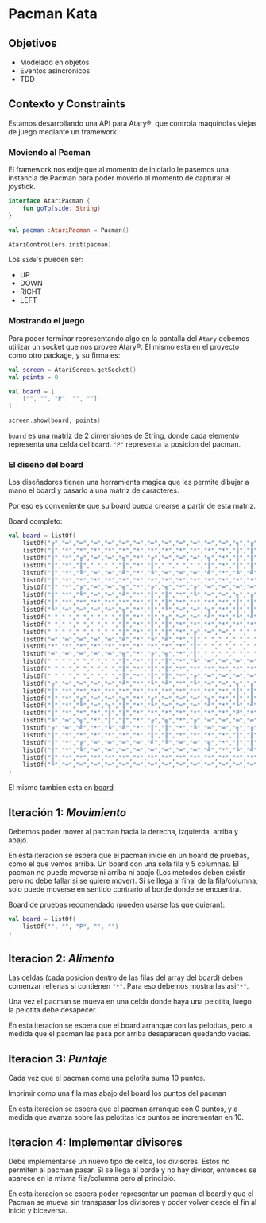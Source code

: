 # Pacman Kata

## Objetivos
- Modelado en objetos
- Eventos asincronicos
- TDD

## Contexto y Constraints

Estamos desarrollando una API para Atary®, que controla maquinolas viejas de juego
mediante un framework.
 
### Moviendo al Pacman 

El framework nos exije que al momento de iniciarlo le pasemos una instancia de Pacman
para poder moverlo al momento de capturar el joystick.

```kotlin
interface AtariPacman {
    fun goTo(side: String)
}

val pacman :AtariPacman = Pacman()

AtariControllers.init(pacman)
``` 
Los `side`'s pueden ser:
- UP
- DOWN
- RIGHT
- LEFT

### Mostrando el juego

Para poder terminar representando algo en la pantalla del `Atary` debemos utilizar un
socket que nos provee Atary®. El mismo esta en el proyecto como otro package, y su firma
es:

```kotlin
val screen = AtariScreen.getSocket()
val points = 0

val board = [
    ["", "", "P", "", ""]
]

screen.show(board, points)
```

`board` es una matriz de 2 dimensiones de String, donde cada elemento representa una celda del `board`.
`"P"` representa la posicion del pacman.

### El diseño del board

Los diseñadores tienen una herramienta magica que les permite dibujar a mano el board
y pasarlo a una matriz de caracteres.

Por eso es conveniente que su board pueda crearse a partir de esta matriz.

Board completo:

```kotlin
val board = listOf(
    listOf("╔","═","═","═","═","═","═","═","═","═","═","═","═","╗","╔","═","═","═","═","═","═","═","═","═","═","═","═","╗"),
    listOf("║","*","*","*","*","*","*","*","*","*","*","*","*","║","║","*","*","*","*","*","*","*","*","*","*","*","*","║"),
    listOf("║","*","╔","═","═","╗","*","╔","═","═","═","╗","*","║","║","*","╔","═","═","═","╗","*","╔","═","═","╗","*","║"),
    listOf("║","*","║"," "," ","║","*","║"," "," "," ","║","*","║","║","*","║"," "," "," ","║","*","║"," "," ","║","*","║"),
    listOf("║","*","╚","═","═","╝","*","╚","═","═","═","╝","*","╚","╝","*","╚","═","═","═","╝","*","╚","═","═","╝","*","║"),
    listOf("║","*","*","*","*","*","*","*","*","*","*","*","*","*","*","*","*","*","*","*","*","*","*","*","*","*","*","║"),
    listOf("║","*","╔","═","═","╗","*","╔","╗","*","╔","═","═","═","═","═","═","╗","*","╔","╗","*","╔","═","═","╗","*","║"),
    listOf("║","*","╚","═","═","╝","*","║","║","*","╚","═","═","╗","╔","═","═","╝","*","║","║","*","╚","═","═","╝","*","║"),
    listOf("║","*","*","*","*","*","*","║","║","*","*","*","*","║","║","*","*","*","*","║","║","*","*","*","*","*","*","║"),
    listOf("╚","═","═","═","═","╗","*","║","╚","═","═","╗","*","║","║","*","╔","═","═","╝","║","*","╔","═","═","═","═","╝"),
    listOf(" "," "," "," "," ","║","*","║","╔","═","═","╝","*","╚","╝","*","╚","═","═","╗","║","*","║"),
    listOf(" "," "," "," "," ","║","*","║","║","*","*","*","*","*","*","*","*","*","*","║","║","*","║"),
    listOf(" "," "," "," "," ","║","*","║","║","*","╔","═","═"," "," ","═","═","╗","*","║","║","*","║"),
    listOf("═","═","═","═","═","╝","*","╚","╝","*","║"," "," "," "," "," "," ","║","*","╚","╝","*","╚","═","═","═","═","═"),
    listOf("*","*","*","*","*","*","*","*","*","*","║"," "," "," "," "," "," ","║","*","*","*","*","*","*","*","*","*","*"),
    listOf("═","═","═","═","═","╗","*","╔","╗","*","║"," "," "," "," "," "," ","║","*","╔","╗","*","╔","═","═","═","═","═"),
    listOf(" "," "," "," "," ","║","*","║","║","*","╚","═","═","═","═","═","═","╝","*","║","║","*","║"),
    listOf(" "," "," "," "," ","║","*","║","║","*","*","*","*","*","*","*","*","*","*","║","║","*","║"),
    listOf(" "," "," "," "," ","║","*","║","║","*","╔","═","═","═","═","═","═","╗","*","║","║","*","║"),
    listOf("╔","═","═","═","═","╝","*","╚","╝","*","╚","═","═","╗","╔","═","═","╝","*","╚","╝","*","╚","═","═","═","═","╗"),
    listOf("║","*","*","*","*","*","*","*","*","*","*","*","*","║","║","*","*","*","*","*","*","*","*","*","*","*","*","║"),
    listOf("║","*","╔","═","═","╗","*","╔","═","═","═","╗","*","║","║","*","╔","═","═","═","╗","*","╔","═","═","╗","*","║"),
    listOf("║","*","╚","═","╗","║","*","╚","═","═","═","╝","*","╚","╝","*","╚","═","═","═","╝","*","║","╔","═","╝","*","║"),
    listOf("║","*","*","*","║","║","*","*","*","*","*","*","*","P","*","*","*","*","*","*","*","*","║","║","*","*","*","║"),
    listOf("╚","═","╗","*","║","║","*","╔","╗","*","╔","═","═","═","═","═","═","╗","*","╔","╗","*","║","║","*","╔","═","╝"),
    listOf("╔","═","╝","*","╚","╝","*","║","║","*","╚","═","═","╗","╔","═","═","╝","*","║","║","*","╚","╝","*","╚","═","╗"),
    listOf("║","*","*","*","*","*","*","║","║","*","*","*","*","║","║","*","*","*","*","║","║","*","*","*","*","*","*","║"),
    listOf("║","*","╔","═","═","═","═","╝","╚","═","═","╗","*","║","║","*","╔","═","═","╝","╚","═","═","═","═","╗","*","║"),
    listOf("║","*","╚","═","═","═","═","═","═","═","═","╝","*","╚","╝","*","╚","═","═","═","═","═","═","═","═","╝","*","║"),
    listOf("║","*","*","*","*","*","*","*","*","*","*","*","*","*","*","*","*","*","*","*","*","*","*","*","*","*","*","║"),
    listOf("╚","═","═","═","═","═","═","═","═","═","═","═","═","═","═","═","═","═","═","═","═","═","═","═","═","═","═","╝"," ")
)
```

El mismo tambien esta en [board](./board)

## Iteración 1: _Movimiento_

Debemos poder mover al pacman hacia la derecha, izquierda, arriba y abajo.

En esta iteracion se espera que el pacman inicie en un board de pruebas, como el que 
vemos arriba. Un board con una sola fila y 5 columnas. El pacman no puede moverse ni
arriba ni abajo (Los metodos deben existir pero no debe fallar si se quiere mover).
Si se llega al final de la fila/columna, solo puede moverse en sentido contrario al borde donde
se encuentra. 

Board de pruebas recomendado (pueden usarse los que quieran):
```kotlin
val board = listOf(
    listOf("", "", "P", "", "")
)
```

## Iteracion 2: _Alimento_

Las celdas (cada posicion dentro de las filas del array del board) deben comenzar
rellenas si contienen `"*"`. Para eso debemos mostrarlas asi`"*"`.

Una vez el pacman se mueva en una celda donde haya una pelotita, luego la pelotita debe desapecer.

En esta iteracion se espera que el board arranque con las pelotitas, pero a medida que 
el pacman las pasa por arriba desaparecen quedando vacias.

## Iteracion 3: _Puntaje_

Cada vez que el pacman come una pelotita suma 10 puntos.

Imprimir como una fila mas abajo del board los puntos del pacman

En esta iteracion se espera que el pacman arranque con 0 puntos, y a medida que avanza sobre las pelotitas los puntos
se incrementan en 10.

## Iteracion 4: Implementar divisores

Debe implementarse un nuevo tipo de celda, los divisores. Estos no permiten al pacman
pasar. Si se llega al borde y no hay divisor, entonces se aparece en la misma fila/columna pero
al principio.

En esta iteracion se espera poder representar un pacman el board y que el Pacman se
mueva sin transpasar los divisores y poder volver desde el fin al inicio y biceversa.
